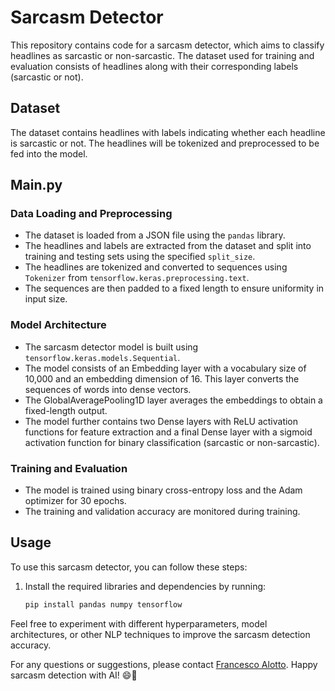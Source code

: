 # Sarcasm Detector

This repository contains code for a sarcasm detector, which aims to classify headlines as sarcastic or non-sarcastic. The dataset used for training and evaluation consists of headlines along with their corresponding labels (sarcastic or not).

## Dataset

The dataset contains headlines with labels indicating whether each headline is sarcastic or not. The headlines will be tokenized and preprocessed to be fed into the model.

## Main.py

### Data Loading and Preprocessing

- The dataset is loaded from a JSON file using the `pandas` library.
- The headlines and labels are extracted from the dataset and split into training and testing sets using the specified `split_size`.
- The headlines are tokenized and converted to sequences using `Tokenizer` from `tensorflow.keras.preprocessing.text`.
- The sequences are then padded to a fixed length to ensure uniformity in input size.

### Model Architecture

- The sarcasm detector model is built using `tensorflow.keras.models.Sequential`.
- The model consists of an Embedding layer with a vocabulary size of 10,000 and an embedding dimension of 16. This layer converts the sequences of words into dense vectors.
- The GlobalAveragePooling1D layer averages the embeddings to obtain a fixed-length output.
- The model further contains two Dense layers with ReLU activation functions for feature extraction and a final Dense layer with a sigmoid activation function for binary classification (sarcastic or non-sarcastic).

### Training and Evaluation

- The model is trained using binary cross-entropy loss and the Adam optimizer for 30 epochs.
- The training and validation accuracy are monitored during training.

## Usage

To use this sarcasm detector, you can follow these steps:

1. Install the required libraries and dependencies by running:

   ```bash
   pip install pandas numpy tensorflow
   ```
Feel free to experiment with different hyperparameters, model architectures, or other NLP techniques to improve the sarcasm detection accuracy.

For any questions or suggestions, please contact [Francesco Alotto](mailto:franalotto94@gmail.com). Happy sarcasm detection with AI! 😄🤖